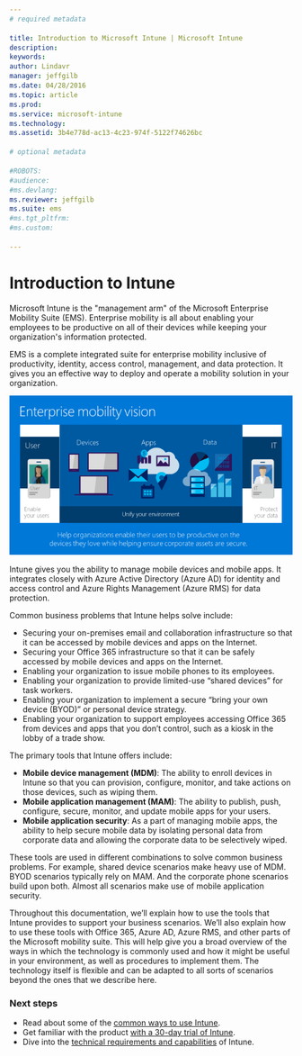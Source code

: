 ```yaml
---
# required metadata

title: Introduction to Microsoft Intune | Microsoft Intune
description:
keywords:
author: Lindavr
manager: jeffgilb
ms.date: 04/28/2016
ms.topic: article
ms.prod:
ms.service: microsoft-intune
ms.technology:
ms.assetid: 3b4e778d-ac13-4c23-974f-5122f74626bc

# optional metadata

#ROBOTS:
#audience:
#ms.devlang:
ms.reviewer: jeffgilb
ms.suite: ems
#ms.tgt_pltfrm:
#ms.custom:

---
```


# Introduction to Intune
Microsoft Intune is the "management arm" of the Microsoft Enterprise Mobility Suite (EMS). Enterprise mobility is all about enabling your employees to be productive on all of their devices while keeping your organization's information protected.  

EMS is a complete integrated suite for enterprise mobility inclusive of productivity, identity, access control, management, and data protection. It gives you an effective way to deploy and operate a mobility solution in your organization.  

![Image of enterprise mobility vision](..\media\em-vision.png)

Intune gives you the ability to manage mobile devices and mobile apps. It integrates closely with Azure Active Directory (Azure AD) for identity and access control and Azure Rights Management (Azure RMS) for data protection.  

Common business problems that Intune helps solve include:

* Securing your on-premises email and collaboration infrastructure so that it can be accessed by mobile devices and apps on the Internet.
* Securing your Office 365 infrastructure so that it can be safely accessed by mobile devices and apps on the Internet.
* Enabling your organization to issue mobile phones to its employees.
* Enabling your organization to provide limited-use “shared devices” for task workers.
* Enabling your organization to implement a secure “bring your own device (BYOD)” or personal device strategy.
* Enabling your organization to support employees accessing Office 365 from devices and apps that you don’t control, such as a kiosk in the lobby of a trade show.

The primary tools that Intune offers include:
* **Mobile device management (MDM)**: The ability to enroll devices in Intune so that you can provision, configure, monitor, and take actions on those devices, such as wiping them.
* **Mobile application management (MAM)**: The ability to publish, push, configure, secure, monitor, and update mobile apps for your users.
* **Mobile application security**: As a part of managing mobile apps, the ability to help secure mobile data by isolating personal data from corporate data and allowing the corporate data to be selectively wiped.

These tools are used in different combinations to solve common business problems. For example, shared device scenarios make heavy use of MDM. BYOD scenarios typically rely on MAM. And the corporate phone scenarios build upon both. Almost all scenarios make use of mobile application security.

Throughout this documentation, we’ll explain how to use the tools that Intune provides to support your business scenarios.  We’ll also explain how to use these tools with Office 365, Azure AD, Azure RMS, and other parts of the Microsoft mobility suite. This will help give you a broad overview of the ways in which the technology is commonly used and how it might be useful in your environment, as well as procedures to implement them. The technology itself is flexible and can be adapted to all sorts of scenarios beyond the ones that we describe here.

### Next steps
* Read about some of the [common ways to use Intune](common-ways-to-use-intune.md).
* Get familiar with the product [with a 30-day trial of Intune](get-started-with-a-30-day-trial-of-microsoft-intune.md).
* Dive into the [technical requirements and capabilities](/intune/get-started/what-to-know-before-you-start-microsoft-intune) of Intune.
